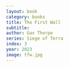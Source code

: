 ```yaml
---
layout: book
category: books
title: The First Wall
subtitle: 
author: Gav Thorpe
series: Siege of Terra
index: 3
year: 2023
image: tfw.jpg
---
```

